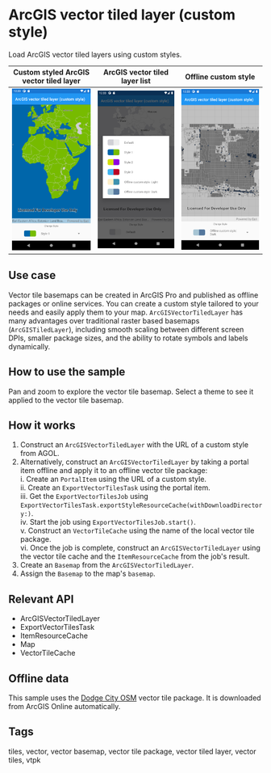 # ArcGIS vector tiled layer (custom style)

Load ArcGIS vector tiled layers using custom styles.

Custom styled ArcGIS vector tiled layer             |  ArcGIS vector tiled layer list             |  Offline custom style
:-------------------------:|:-------------------------:|:-------------------------:
![Custom styled ArcGIS vector tiled layer](vector-tiled-layer-style.png)  |  ![ArcGIS vector tiled layer list](vector-tiled-layers-list.png)  |  ![Offline custom style](vector-tiled-layer-custom-2.png)

## Use case

Vector tile basemaps can be created in ArcGIS Pro and published as offline packages or online services. You can create a custom style tailored to your needs and easily apply them to your map. `ArcGISVectorTiledLayer` has many advantages over traditional raster based basemaps (`ArcGISTiledLayer`), including smooth scaling between different screen DPIs, smaller package sizes, and the ability to rotate symbols and labels dynamically.

## How to use the sample

Pan and zoom to explore the vector tile basemap. Select a theme to see it applied to the vector tile basemap.

## How it works

1. Construct an `ArcGISVectorTiledLayer` with the URL of a custom style from AGOL.
2. Alternatively, construct an `ArcGISVectorTiledLayer` by taking a portal item offline and apply it to an offline vector tile package:     
    i. Create an `PortalItem` using the URL of a custom style.  
    ii. Create an `ExportVectorTilesTask` using the portal item.  
    iii. Get the `ExportVectorTilesJob` using `ExportVectorTilesTask.exportStyleResourceCache(withDownloadDirectory:)`.  
    iv. Start the job using  `ExportVectorTilesJob.start()`.  
    v. Construct an `VectorTileCache` using the name of the local vector tile package.  
    vi. Once the job is complete, construct an `ArcGISVectorTiledLayer` using the vector tile cache and the `ItemResourceCache` from the job's result.  
3. Create an `Basemap` from the `ArcGISVectorTiledLayer`.
4. Assign the `Basemap` to the map's `basemap`.

## Relevant API

* ArcGISVectorTiledLayer
* ExportVectorTilesTask
* ItemResourceCache
* Map
* VectorTileCache

## Offline data

This sample uses the [Dodge City OSM](https://www.arcgis.com/home/item.html?id=f4b742a57af344988b02227e2824ca5f) vector tile package. It is downloaded from ArcGIS Online automatically.

## Tags

tiles, vector, vector basemap, vector tile package, vector tiled layer, vector tiles, vtpk
